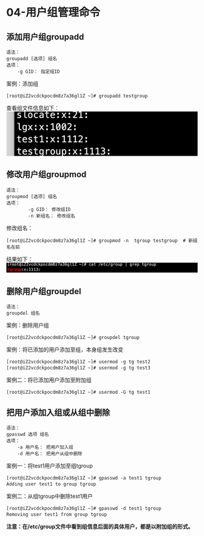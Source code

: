 # 04-用户组管理命令


## 添加用户组groupadd

```
语法：
groupadd [选项] 组名
选项：
    -g GID： 指定组ID
```

案例：添加组
```
[root@iZ2vcdckpocdm8z7a36gl1Z ~]# groupadd testgroup
```

查看组文件信息如下：
![](_v_images/20201228105054877_173604962.png)



## 修改用户组groupmod

```
语法：
groupmod [选项] 组名
选项：
        -g GID： 修改组ID
        -n 新组名： 修改组名
```

修改组名：

```
[root@iZ2vcdckpocdm8z7a36gl1Z ~]# groupmod -n  tgroup testgroup  # 新组名在前
```

结果如下：
![](_v_images/20201228105414417_1495803708.png)



## 删除用户组groupdel

```
语法：
groupdel 组名
```


案例：删除用户组
```
[root@iZ2vcdckpocdm8z7a36gl1Z ~]# groupdel tgroup
```


案例：将已添加的用户添加至组，本身组发生改变
```
[root@iZ2vcdckpocdm8z7a36gl1Z ~]# usermod -g tg test2
[root@iZ2vcdckpocdm8z7a36gl1Z ~]# usermod -g tg test3
```

案例二：将已添加用户添加至附加组

```
[root@iZ2vcdckpocdm8z7a36gl1Z ~]# usermod -G tg test1
```

## 把用户添加入组或从组中删除

```
语法：
gpasswd 选项 组名
选项：
    -a 用户名： 把用户加入组
    -d 用户名： 把用户从组中删除
```

案例一：将test1用户添加至组tgroup
```
[root@iZ2vcdckpocdm8z7a36gl1Z ~]# gpasswd -a test1 tgroup
Adding user test1 to group tgroup
```

案例二：从组tgroup中删除test1用户

```
[root@iZ2vcdckpocdm8z7a36gl1Z ~]# gpasswd -d test1 tgroup
Removing user test1 from group tgroup
```


**注意：在/etc/group文件中看到组信息后面的具体用户，都是以附加组的形式。**